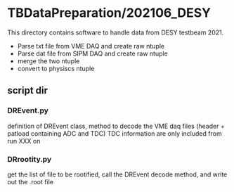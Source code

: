 # TBDataPreparation/202106_DESY 

This directory contains software to handle data from DESY testbeam 2021. 
* Parse txt file from VME DAQ and create raw ntuple
* Parse dat file from SIPM DAQ and create raw ntuple
* merge the two ntuple
* convert to physiscs ntuple

## script dir

### DREvent.py

definition of DREvent class, method to decode the VME daq files (header + patload containing ADC and TDC) 
TDC information are only included from run XXX on

### DRrootity.py

get the list of file to be rootified, call the  DREvent decode method, and write out the .root file

